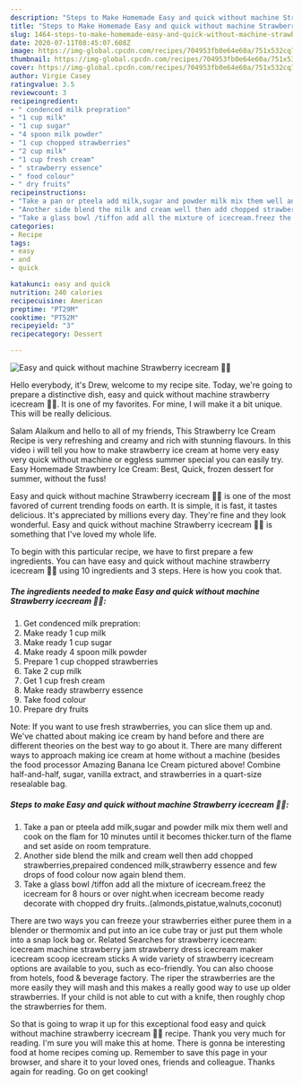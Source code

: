 ```yaml
---
description: "Steps to Make Homemade Easy and quick without machine Strawberry icecream 🍨🍨"
title: "Steps to Make Homemade Easy and quick without machine Strawberry icecream 🍨🍨"
slug: 1464-steps-to-make-homemade-easy-and-quick-without-machine-strawberry-icecream
date: 2020-07-11T08:45:07.608Z
image: https://img-global.cpcdn.com/recipes/704953fb0e64e60a/751x532cq70/easy-and-quick-without-machine-strawberry-icecream-🍨🍨-recipe-main-photo.jpg
thumbnail: https://img-global.cpcdn.com/recipes/704953fb0e64e60a/751x532cq70/easy-and-quick-without-machine-strawberry-icecream-🍨🍨-recipe-main-photo.jpg
cover: https://img-global.cpcdn.com/recipes/704953fb0e64e60a/751x532cq70/easy-and-quick-without-machine-strawberry-icecream-🍨🍨-recipe-main-photo.jpg
author: Virgie Casey
ratingvalue: 3.5
reviewcount: 3
recipeingredient:
- " condenced milk prepration"
- "1 cup milk"
- "1 cup sugar"
- "4 spoon milk powder"
- "1 cup chopped strawberries"
- "2 cup milk"
- "1 cup fresh cream"
- " strawberry essence"
- " food colour"
- " dry fruits"
recipeinstructions:
- "Take a pan or pteela add milk,sugar and powder milk mix them well and cook on the flam for 10 minutes until it becomes thicker.turn of the flame and set aside on room temprature."
- "Another side blend the milk and cream well then add chopped strawberries,prepaired condenced milk,strawberry essence and few drops of food colour now again blend them."
- "Take a glass bowl /tiffon add all the mixture of icecream.freez the icecream for 8 hours or over night.when icecream become ready decorate with chopped dry fruits..(almonds,pistatue,walnuts,coconut)"
categories:
- Recipe
tags:
- easy
- and
- quick

katakunci: easy and quick 
nutrition: 240 calories
recipecuisine: American
preptime: "PT29M"
cooktime: "PT52M"
recipeyield: "3"
recipecategory: Dessert

---
```



![Easy and quick without machine Strawberry icecream 🍨🍨](https://img-global.cpcdn.com/recipes/704953fb0e64e60a/751x532cq70/easy-and-quick-without-machine-strawberry-icecream-🍨🍨-recipe-main-photo.jpg)

Hello everybody, it's Drew, welcome to my recipe site. Today, we're going to prepare a distinctive dish, easy and quick without machine strawberry icecream 🍨🍨. It is one of my favorites. For mine, I will make it a bit unique. This will be really delicious.

Salam Alaikum and hello to all of my friends, This Strawberry Ice Cream Recipe is very refreshing and creamy and rich with stunning flavours. In this video i will tell you how to make strawberry ice cream at home very easy very quick without machine or eggless summer special you can easily try. Easy Homemade Strawberry Ice Cream: Best, Quick, frozen dessert for summer, without the fuss!

Easy and quick without machine Strawberry icecream 🍨🍨 is one of the most favored of current trending foods on earth. It is simple, it is fast, it tastes delicious. It's appreciated by millions every day. They're fine and they look wonderful. Easy and quick without machine Strawberry icecream 🍨🍨 is something that I've loved my whole life.


To begin with this particular recipe, we have to first prepare a few ingredients. You can have easy and quick without machine strawberry icecream 🍨🍨 using 10 ingredients and 3 steps. Here is how you cook that.

<!--inarticleads1-->

##### The ingredients needed to make Easy and quick without machine Strawberry icecream 🍨🍨:

1. Get  condenced milk prepration:
1. Make ready 1 cup milk
1. Make ready 1 cup sugar
1. Make ready 4 spoon milk powder
1. Prepare 1 cup chopped strawberries
1. Take 2 cup milk
1. Get 1 cup fresh cream
1. Make ready  strawberry essence
1. Take  food colour
1. Prepare  dry fruits


Note: If you want to use fresh strawberries, you can slice them up and. We&#39;ve chatted about making ice cream by hand before and there are different theories on the best way to go about it. There are many different ways to approach making ice cream at home without a machine (besides the food processor Amazing Banana Ice Cream pictured above! Combine half-and-half, sugar, vanilla extract, and strawberries in a quart-size resealable bag. 

<!--inarticleads2-->

##### Steps to make Easy and quick without machine Strawberry icecream 🍨🍨:

1. Take a pan or pteela add milk,sugar and powder milk mix them well and cook on the flam for 10 minutes until it becomes thicker.turn of the flame and set aside on room temprature.
1. Another side blend the milk and cream well then add chopped strawberries,prepaired condenced milk,strawberry essence and few drops of food colour now again blend them.
1. Take a glass bowl /tiffon add all the mixture of icecream.freez the icecream for 8 hours or over night.when icecream become ready decorate with chopped dry fruits..(almonds,pistatue,walnuts,coconut)


There are two ways you can freeze your strawberries either puree them in a blender or thermomix and put into an ice cube tray or just put them whole into a snap lock bag or. Related Searches for strawberry icecream: icecream machine strawberry jam strawberry dress icecream maker icecream scoop icecream sticks A wide variety of strawberry icecream options are available to you, such as eco-friendly. You can also choose from hotels, food &amp; beverage factory. The riper the strawberries are the more easily they will mash and this makes a really good way to use up older strawberries. If your child is not able to cut with a knife, then roughly chop the strawberries for them. 

So that is going to wrap it up for this exceptional food easy and quick without machine strawberry icecream 🍨🍨 recipe. Thank you very much for reading. I'm sure you will make this at home. There is gonna be interesting food at home recipes coming up. Remember to save this page in your browser, and share it to your loved ones, friends and colleague. Thanks again for reading. Go on get cooking!
